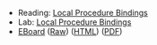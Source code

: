 * Reading: [Local Procedure Bindings](../readings/letrec-reading.html)
* Lab: [Local Procedure Bindings](../labs/letrec-lab.html)
* [EBoard](../eboards/30.md) 
  ([Raw](../eboards/30.md))
  ([HTML](../eboards/30.html))
  ([PDF](../eboards/30.pdf))
